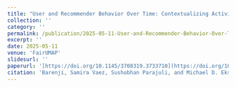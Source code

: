 ```yaml
---
title: "User and Recommender Behavior Over Time: Contextualizing Activity, Effectiveness, Diversity, and Fairness in Book Recommendation"
collection: ''
category: ''
permalink: /publication/2025-05-11-User-and-Recommender-Behavior-Over-Time
excerpt: ''
date: 2025-05-11
venue: 'FairUMAP'
slidesurl: ''
paperurl: '[https://doi.org/10.1145/3708319.3733710](https://doi.org/10.48550/arXiv.2505.04518)'
citation: 'Barenji, Samira Vaez, Sushobhan Parajuli, and Michael D. Ekstrand. "User and Recommender Behavior Over Time: Contextualizing Activity, Effectiveness, Diversity, and Fairness in Book Recommendation."(2025).'
---
```

